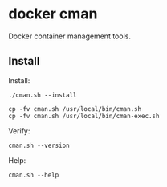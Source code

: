 docker cman
===========

Docker container management tools.

Install
-------
Install:

    ./cman.sh --install

    cp -fv cman.sh /usr/local/bin/cman.sh
    cp -fv cman.sh /usr/local/bin/cman-exec.sh

Verify:

    cman.sh --version

Help:

    cman.sh --help
